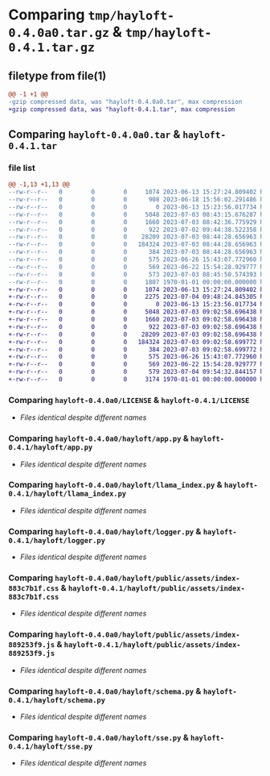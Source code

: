# Comparing `tmp/hayloft-0.4.0a0.tar.gz` & `tmp/hayloft-0.4.1.tar.gz`

## filetype from file(1)

```diff
@@ -1 +1 @@
-gzip compressed data, was "hayloft-0.4.0a0.tar", max compression
+gzip compressed data, was "hayloft-0.4.1.tar", max compression
```

## Comparing `hayloft-0.4.0a0.tar` & `hayloft-0.4.1.tar`

### file list

```diff
@@ -1,13 +1,13 @@
--rw-r--r--   0        0        0     1074 2023-06-13 15:27:24.809402 hayloft-0.4.0a0/LICENSE
--rw-r--r--   0        0        0      908 2023-06-18 15:56:02.291486 hayloft-0.4.0a0/README.md
--rw-r--r--   0        0        0        0 2023-06-13 15:23:56.017734 hayloft-0.4.0a0/hayloft/__init__.py
--rw-r--r--   0        0        0     5048 2023-07-03 08:43:15.676287 hayloft-0.4.0a0/hayloft/app.py
--rw-r--r--   0        0        0     1660 2023-07-03 08:42:36.775929 hayloft-0.4.0a0/hayloft/llama_index.py
--rw-r--r--   0        0        0      922 2023-07-02 09:44:38.522358 hayloft-0.4.0a0/hayloft/logger.py
--rw-r--r--   0        0        0    28209 2023-07-03 08:44:28.656963 hayloft-0.4.0a0/hayloft/public/assets/index-883c7b1f.css
--rw-r--r--   0        0        0   184324 2023-07-03 08:44:28.656963 hayloft-0.4.0a0/hayloft/public/assets/index-889253f9.js
--rw-r--r--   0        0        0      384 2023-07-03 08:44:28.656963 hayloft-0.4.0a0/hayloft/public/index.html
--rw-r--r--   0        0        0      575 2023-06-26 15:43:07.772960 hayloft-0.4.0a0/hayloft/schema.py
--rw-r--r--   0        0        0      569 2023-06-22 15:54:28.929777 hayloft-0.4.0a0/hayloft/sse.py
--rw-r--r--   0        0        0      573 2023-07-03 08:45:50.574393 hayloft-0.4.0a0/pyproject.toml
--rw-r--r--   0        0        0     1807 1970-01-01 00:00:00.000000 hayloft-0.4.0a0/PKG-INFO
+-rw-r--r--   0        0        0     1074 2023-06-13 15:27:24.809402 hayloft-0.4.1/LICENSE
+-rw-r--r--   0        0        0     2275 2023-07-04 09:48:24.845305 hayloft-0.4.1/README.md
+-rw-r--r--   0        0        0        0 2023-06-13 15:23:56.017734 hayloft-0.4.1/hayloft/__init__.py
+-rw-r--r--   0        0        0     5048 2023-07-03 09:02:58.696438 hayloft-0.4.1/hayloft/app.py
+-rw-r--r--   0        0        0     1660 2023-07-03 09:02:58.696438 hayloft-0.4.1/hayloft/llama_index.py
+-rw-r--r--   0        0        0      922 2023-07-03 09:02:58.696438 hayloft-0.4.1/hayloft/logger.py
+-rw-r--r--   0        0        0    28209 2023-07-03 09:02:58.696438 hayloft-0.4.1/hayloft/public/assets/index-883c7b1f.css
+-rw-r--r--   0        0        0   184324 2023-07-03 09:02:58.699772 hayloft-0.4.1/hayloft/public/assets/index-889253f9.js
+-rw-r--r--   0        0        0      384 2023-07-03 09:02:58.699772 hayloft-0.4.1/hayloft/public/index.html
+-rw-r--r--   0        0        0      575 2023-06-26 15:43:07.772960 hayloft-0.4.1/hayloft/schema.py
+-rw-r--r--   0        0        0      569 2023-06-22 15:54:28.929777 hayloft-0.4.1/hayloft/sse.py
+-rw-r--r--   0        0        0      579 2023-07-04 09:54:32.844157 hayloft-0.4.1/pyproject.toml
+-rw-r--r--   0        0        0     3174 1970-01-01 00:00:00.000000 hayloft-0.4.1/PKG-INFO
```

### Comparing `hayloft-0.4.0a0/LICENSE` & `hayloft-0.4.1/LICENSE`

 * *Files identical despite different names*

### Comparing `hayloft-0.4.0a0/hayloft/app.py` & `hayloft-0.4.1/hayloft/app.py`

 * *Files identical despite different names*

### Comparing `hayloft-0.4.0a0/hayloft/llama_index.py` & `hayloft-0.4.1/hayloft/llama_index.py`

 * *Files identical despite different names*

### Comparing `hayloft-0.4.0a0/hayloft/logger.py` & `hayloft-0.4.1/hayloft/logger.py`

 * *Files identical despite different names*

### Comparing `hayloft-0.4.0a0/hayloft/public/assets/index-883c7b1f.css` & `hayloft-0.4.1/hayloft/public/assets/index-883c7b1f.css`

 * *Files identical despite different names*

### Comparing `hayloft-0.4.0a0/hayloft/public/assets/index-889253f9.js` & `hayloft-0.4.1/hayloft/public/assets/index-889253f9.js`

 * *Files identical despite different names*

### Comparing `hayloft-0.4.0a0/hayloft/schema.py` & `hayloft-0.4.1/hayloft/schema.py`

 * *Files identical despite different names*

### Comparing `hayloft-0.4.0a0/hayloft/sse.py` & `hayloft-0.4.1/hayloft/sse.py`

 * *Files identical despite different names*

